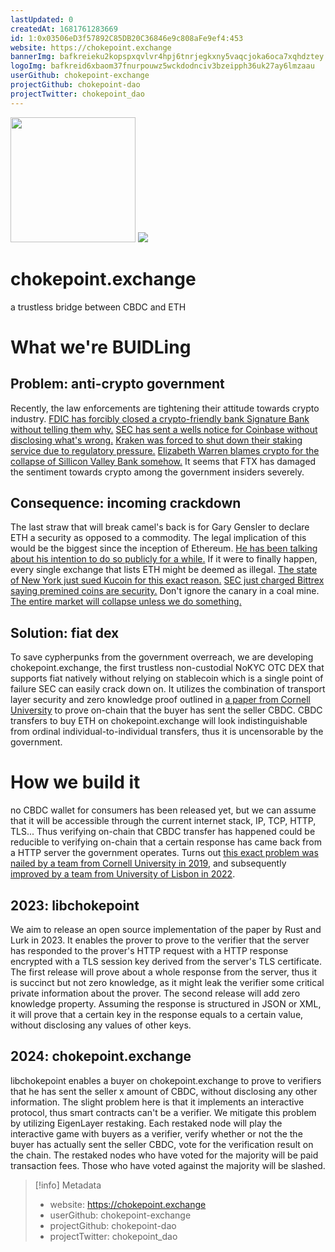 ```yaml
---
lastUpdated: 0
createdAt: 1681761283669
id: 1:0x03506eD3f57892C85DB20C36846e9c808aFe9ef4:453
website: https://chokepoint.exchange
bannerImg: bafkreieku2kopspxqvlvr4hpj6tnrjegkxny5vaqcjoka6oca7xqhdztey
logoImg: bafkreid6xbaom37fnurpouwz5wckdodnciv3bzeipph36uk27ay6lmzaau
userGithub: chokepoint-exchange
projectGithub: chokepoint-dao
projectTwitter: chokepoint_dao
---
```


<img style="width: 200px" src="https://ipfs-grants-stack.gitcoin.co/ipfs/bafkreid6xbaom37fnurpouwz5wckdodnciv3bzeipph36uk27ay6lmzaau">

<img src="https://ipfs-grants-stack.gitcoin.co/ipfs/bafkreieku2kopspxqvlvr4hpj6tnrjegkxny5vaqcjoka6oca7xqhdztey">

# chokepoint.exchange
a trustless bridge between CBDC and ETH
# What we're BUIDLing
## Problem: anti-crypto government
Recently, the law enforcements are tightening their attitude towards crypto industry. [FDIC has forcibly closed a crypto-friendly bank Signature Bank without telling them why.](https://decrypt.co/123346/signature-bank-shut-down-anti-crypto-barney-frank) [SEC has sent a wells notice for Coinbase without disclosing what\'s wrong.](https://www.coinbase.com/blog/we-asked-the-sec-for-reasonable-crypto-rules-for-americans-we-got-legal) [Kraken was forced to shut down their staking service due to regulatory pressure.](https://www.theverge.com/2023/2/9/23593183/kraken-staking-sec-settlement-penalties-crypto-interest) [Elizabeth Warren blames crypto for the collapse of Sillicon Valley Bank somehow.](https://twitter.com/ewarren/status/1636488503197413377) It seems that FTX has damaged the sentiment towards crypto among the government insiders severely.
## Consequence: incoming crackdown
The last straw that will break camel's back is for Gary Gensler to declare ETH a security as opposed to a commodity. The legal implication of this would be the biggest since the inception of Ethereum. [He has been talking about his intention to do so publicly for a while.](https://www.protocol.com/newsletters/protocol-fintech/gensler-ether-security) If it were to finally happen, every single exchange that lists ETH might be deemed as illegal. [The state of New York just sued Kucoin for this exact reason.](https://www.coindesk.com/policy/2023/03/09/new-york-attorney-general-sues-crypto-exchange-kucoin-alleges-ether-is-a-security/) [SEC just charged Bittrex saying premined coins are security.](https://www.sec.gov/news/press-release/2023-78) Don't ignore the canary in a coal mine. [The entire market will collapse unless we do something.](https://graymirror.substack.com/p/bitvana-or-the-bitcaust)
## Solution: fiat dex
To save cypherpunks from the government overreach, we are developing chokepoint.exchange, the first trustless non-custodial NoKYC OTC DEX that supports fiat natively without relying on stablecoin which is a single point of failure SEC can easily crack down on. It utilizes the combination of transport layer security and zero knowledge proof outlined in [a paper from Cornell University](https://arxiv.org/abs/1909.00938) to prove on-chain that the buyer has sent the seller CBDC. CBDC transfers to buy ETH on chokepoint.exchange will look indistinguishable from ordinal individual-to-individual transfers, thus it is uncensorable by the government.
# How we build it
no CBDC wallet for consumers has been released yet, but we can assume that it will be accessible through the current internet stack, IP, TCP, HTTP, TLS... Thus verifying on-chain that CBDC transfer has happened could be reducible to verifying on-chain that a certain response has came back from a HTTP server the government operates. Turns out [this exact problem was nailed by a team from Cornell University in 2019](https://arxiv.org/abs/1909.00938), and subsequently [improved by a team from University of Lisbon in 2022](https://eprint.iacr.org/2022/1774.pdf).
## 2023: libchokepoint
We aim to release an open source implementation of the paper by Rust and Lurk in 2023.  It enables the prover to prove to the verifier that the server has responded to the prover's HTTP request with a HTTP response encrypted with a TLS session key derived from the server's TLS certificate. The first release will prove about a whole response from the server, thus it is succinct but not zero knowledge, as it might leak the verifier some critical private information about the prover.
The second release will add zero knowledge property. Assuming the response is structured in JSON or XML, it will prove that a certain key in the response equals to a certain value, without disclosing any values of other keys.
## 2024: chokepoint.exchange
 libchokepoint enables a buyer on chokepoint.exchange to prove to verifiers that he has sent the seller x amount of CBDC, without disclosing any other information. The slight problem here is that it implements an interactive protocol, thus smart contracts can't be a verifier. We mitigate this problem by utilizing EigenLayer restaking. Each restaked node will play the interactive game with buyers as a verifier, verify whether or not the the buyer has actually sent the seller CBDC, vote for the verification result on the chain. The restaked nodes who have voted for the majority will be paid transaction fees. Those who have voted against the majority will be slashed.

> [!info] Metadata
> * website: https://chokepoint.exchange
> * userGithub: chokepoint-exchange
> * projectGithub: chokepoint-dao
> * projectTwitter: chokepoint_dao
